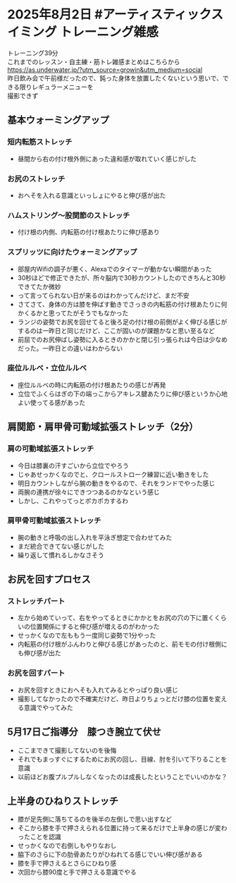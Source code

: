 # 2025年8月2日 #アーティスティックスイミング トレーニング雑感
トレーニング39分    
これまでのレッスン・自主練・筋トレ雑感まとめはこちらから  
https://as.underwater.jp/?utm_source=growin&utm_medium=social  
昨日飲み会で午前様だったので、鈍った身体を放置したくないという思いで、できる限りレギュラーメニューを    
撮影できず  
## 基本ウォーミングアップ
### 短内転筋ストレッチ
- 昼間から右の付け根外側にあった違和感が取れていく感じがした
### お尻のストレッチ
- おへそを入れる意識といっしょにやると伸び感が出た
### ハムストリング～股関節のストレッチ
- 付け根の内側、内転筋の付け根あたりに伸び感あり
### スプリッツに向けたウォーミングアップ
- 部屋内Wifiの調子が悪く、Alexaでのタイマーが動かない瞬間があった
- 30秒ほどで修正できたが、所々脳内で30秒カウントしたのできちんと30秒できてたか微妙
- って言ってられない日が来るのはわかってんだけど、まだ不安
- さてさて、身体の方は膝を伸ばす動きでさっきの内転筋の付け根あたりに何かくるかと思ってたがそうでもなかった
- ランジの姿勢でお尻を回せてると後ろ足の付け根の前側がよく伸びる感じがするのは一昨日と同じだけど、ここが固いのが課題かなと思い至るなど
- 前屈でのお尻伸ばし姿勢に入るときのかかと閉じ引っ張られは今日は少なめだった。一昨日との違いはわからない
### 座位ルルベ・立位ルルベ
- 座位ルルベの時に内転筋の付け根あたりの感じが再発
- 立位でふくらはぎの下の端っこからアキレス腱あたりに伸び感というか心地よい使ってる感があった
## 肩関節・肩甲骨可動域拡張ストレッチ（2分）
### 肩の可動域拡張ストレッチ
- 今日は膝裏の汗すごいから立位でやろう
- じゃあせっかくなのでと、クロールストローク練習に近い動きをした
- 明日カウントしながら腕の動きをやるので、それをランドでやった感じ
- 両腕の連携が徐々にできつつあるのかなという感じ
- しかし、これやってっとポカポカするわ
### 肩甲骨可動域拡張ストレッチ
- 腕の動きと呼吸の出し入れを平泳ぎ想定で合わせてみた
- まだ統合できてない感じがした
- 繰り返して慣れるしかなさそう
## お尻を回すプロセス
### ストレッチパート
- 左から始めていって、右をやってるときにかかとをお尻の穴の下に置くくらいの位置関係にすると伸び感が増えるのがわかった
- せっかくなので左ももう一度同じ姿勢で1分やった
- 内転筋の付け根がふんわりと伸びる感じがあったのと、前モモの付け根側にも伸び感が出た
### お尻を回すパート
- お尻を回すときにおへそも入れてみるとやっぱり良い感じ
- 撮影してなかったので不確実だけど、昨日よりちょっとだけ膝の位置を変える意識でやってみた
## 5月17日ご指導分　膝つき腕立て伏せ
- ここまできて撮影してないのを後悔
- それでもまっすぐにするためにお尻の回し、目線、肘を引いて下りることを意識
- 以前ほどお腹プルプルしなくなったのは成長したということでいいのかな？
## 上半身のひねりストレッチ
- 膝が足先側に落ちてるのを後半の左倒しで思い出すなど
- そこから膝を手で押さえられる位置に持って来るだけで上半身の感じが変わったことを認識
- せっかくなので右倒しもやりなおし
- 脇下のさらに下の肋骨あたりがひねれてる感じでいい伸び感がある
- 膝を手で押さえるとさらにひねり感
- 次回から膝90度と手で押さえる意識でやる